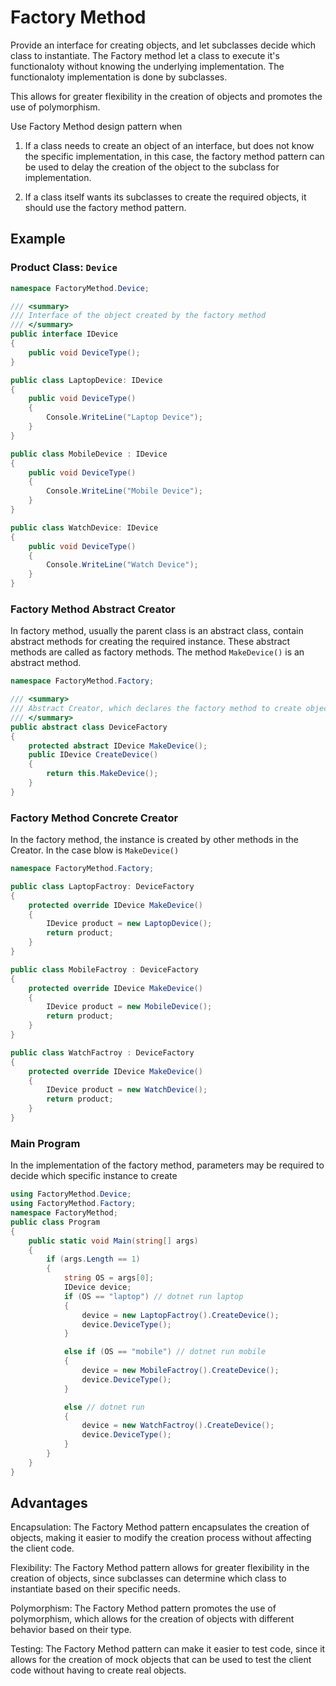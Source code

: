 # Factory Method

Provide an interface for creating objects, and let subclasses decide which class to instantiate. The Factory method let a class to execute it's functionaloty without knowing the underlying implementation. The functionaloty implementation is done by subclasses.




This allows for greater flexibility in the creation of objects and promotes the use of polymorphism.

Use Factory Method design pattern when
1. If a class needs to create an object of an interface, but does not know the specific implementation, in this case, the factory method pattern can be used to delay the creation of the object to the subclass for implementation.

2. If a class itself wants its subclasses to create the required objects, it should use the factory method pattern.

## Example

### Product Class: `Device`
```c#
namespace FactoryMethod.Device;

/// <summary>
/// Interface of the object created by the factory method
/// </summary>
public interface IDevice
{
    public void DeviceType();
}

public class LaptopDevice: IDevice
{
    public void DeviceType()
    {
        Console.WriteLine("Laptop Device");
    }
}

public class MobileDevice : IDevice
{
    public void DeviceType()
    {
        Console.WriteLine("Mobile Device");
    }
}

public class WatchDevice: IDevice
{
    public void DeviceType()
    {
        Console.WriteLine("Watch Device");
    }
}
```

### Factory Method Abstract Creator
In factory method, usually the parent class is an abstract class, contain abstract methods for creating the required instance. These abstract methods are called as factory methods. The method `MakeDevice()` is an abstract method.

```c# 
namespace FactoryMethod.Factory;

/// <summary>
/// Abstract Creator, which declares the factory method to create object
/// </summary>
public abstract class DeviceFactory
{
    protected abstract IDevice MakeDevice();
    public IDevice CreateDevice()
    {
        return this.MakeDevice();
    }
}
```

### Factory Method Concrete Creator
In the factory method, the instance is created by other methods in the Creator. In the case blow is `MakeDevice()`
```c#
namespace FactoryMethod.Factory;

public class LaptopFactroy: DeviceFactory
{
    protected override IDevice MakeDevice()
    {
        IDevice product = new LaptopDevice();
        return product;
    }
}

public class MobileFactroy : DeviceFactory
{
    protected override IDevice MakeDevice()
    {
        IDevice product = new MobileDevice();
        return product;
    }
}

public class WatchFactroy : DeviceFactory
{
    protected override IDevice MakeDevice()
    {
        IDevice product = new WatchDevice();
        return product;
    }
}
```

### Main Program
In the implementation of the factory method, parameters may be required to decide which specific instance to create
```c#
using FactoryMethod.Device;
using FactoryMethod.Factory;
namespace FactoryMethod;
public class Program
{
    public static void Main(string[] args)
    {
        if (args.Length == 1)
        {
            string OS = args[0];
            IDevice device;
            if (OS == "laptop") // dotnet run laptop
            {
                device = new LaptopFactroy().CreateDevice();
                device.DeviceType();
            }

            else if (OS == "mobile") // dotnet run mobile
            {
                device = new MobileFactroy().CreateDevice();
                device.DeviceType();
            }

            else // dotnet run
            {
                device = new WatchFactroy().CreateDevice();
                device.DeviceType();
            }
        }
    }
}
```

## Advantages
Encapsulation: The Factory Method pattern encapsulates the creation of objects, making it easier to modify the creation process without affecting the client code.

Flexibility: The Factory Method pattern allows for greater flexibility in the creation of objects, since subclasses can determine which class to instantiate based on their specific needs.

Polymorphism: The Factory Method pattern promotes the use of polymorphism, which allows for the creation of objects with different behavior based on their type.

Testing: The Factory Method pattern can make it easier to test code, since it allows for the creation of mock objects that can be used to test the client code without having to create real objects.

##